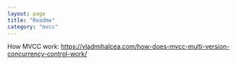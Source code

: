 ```yaml
---
layout: page
title: "Readme"
category: "mvcc"
---
```


How MVCC work: https://vladmihalcea.com/how-does-mvcc-multi-version-concurrency-control-work/ 
